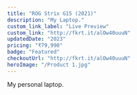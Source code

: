 ```yaml
---
title: "ROG Strix G15 (2021)"
description: "My Laptop."
custom_link_label: "Live Preview"
custom_link: "http://fkrt.it/alOw40uuuN"
updatedDate: "2023"
pricing: "₹79,990"
badge: "Featured"
checkoutUrl: "http://fkrt.it/alOw40uuuN"
heroImage: "/Product 1.jpg"
---
```

My personal laptop.
